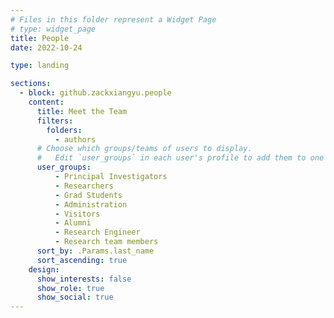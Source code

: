 ```yaml
---
# Files in this folder represent a Widget Page
# type: widget_page
title: People
date: 2022-10-24

type: landing

sections:
  - block: github.zackxiangyu.people
    content:
      title: Meet the Team
      filters:
        folders:
          - authors
      # Choose which groups/teams of users to display.
      #   Edit `user_groups` in each user's profile to add them to one or more of these groups.
      user_groups:
          - Principal Investigators
          - Researchers
          - Grad Students
          - Administration
          - Visitors
          - Alumni
          - Research Engineer
          - Research team members
      sort_by: .Params.last_name
      sort_ascending: true
    design:
      show_interests: false
      show_role: true
      show_social: true
---
```

